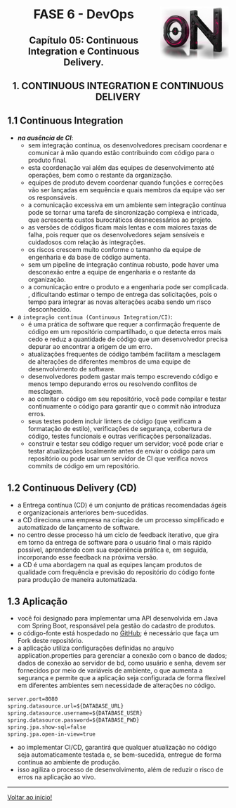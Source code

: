 <div align="center">
<a href="https://github.com/monicaquintal" target="_blank"><img align="right" height="120px" src="../assets/logo.png" /></a>
<h1>FASE 6 - DevOps</h1>
<h2>Capítulo 05: Continuous Integration e Continuous Delivery.</h2>
</div>

<div align="center">
<h2>1. CONTINUOUS INTEGRATION E CONTINUOUS DELIVERY</h2>
</div>

## 1.1 Continuous Integration

- ***na ausência de CI***:
  - sem integração contínua, os desenvolvedores precisam coordenar e comunicar à mão quando estão contribuindo com código para o produto final.
  - esta coordenação vai além das equipes de desenvolvimento até operações, bem como o restante da organização. 
  - equipes de produto devem coordenar quando funções e correções vão ser lançadas em sequência e quais membros da equipe vão ser os responsáveis.
  - a comunicação excessiva em um ambiente sem integração contínua pode se tornar uma tarefa de sincronização complexa e intricada, que acrescenta custos burocráticos desnecessários ao projeto. 
  - as versões de códigos ficam mais lentas e com maiores taxas de falha, pois requer que os desenvolvedores sejam sensíveis e cuidadosos com relação às integrações. 
  - os riscos crescem muito conforme o tamanho da equipe de engenharia e da base de código aumenta.
  - sem um pipeline de integração contínua robusto, pode haver uma desconexão entre a equipe de engenharia e o restante da organização.
  - a comunicação entre o produto e a engenharia pode ser complicada. , dificultando estimar o tempo de entrega das solicitações, pois o tempo para integrar as novas alterações acaba sendo um risco desconhecido.
- a `integração contínua (Continuous Integration/CI)`:
  - é uma prática de software que requer a confirmação frequente de código em um repositório compartilhado, o que detecta erros mais cedo e reduz a quantidade de código que um desenvolvedor precisa depurar ao encontrar a origem de um erro. 
  - atualizações frequentes de código também facilitam a mesclagem de alterações de diferentes membros de uma equipe de desenvolvimento de software. 
  - desenvolvedores podem gastar mais tempo escrevendo código e menos tempo depurando erros ou resolvendo conflitos de mesclagem. 
  - ao comitar o código em seu repositório, você pode compilar e testar continuamente o código para garantir que o commit não introduza erros. 
  - seus testes podem incluir linters de código (que verificam a formatação de estilo), verificações de segurança, cobertura de código, testes funcionais e outras verificações personalizadas. 
  - construir e testar seu código requer um servidor; você pode criar e testar atualizações localmente antes de enviar o código para um repositório ou pode usar um servidor de CI que verifica novos commits de código em um repositório.

## 1.2 Continuous Delivery (CD)

- a Entrega contínua (CD) é um conjunto de práticas recomendadas ágeis e organizacionais anteriores bem-sucedidas. 
- a CD direciona uma empresa na criação de um processo simplificado e automatizado de lançamento de software.
- no centro desse processo há um ciclo de feedback iterativo, que gira em torno da entrega de software para o usuário final o mais rápido possível, aprendendo com sua experiência prática e, em seguida, incorporando esse feedback na próxima versão.
- a CD é uma abordagem na qual as equipes lançam produtos de qualidade com frequência e previsão do repositório do código fonte para produção de maneira automatizada. 

## 1.3 Aplicação

- você foi designado para implementar uma API desenvolvida em Java com Spring Boot, responsável pela gestão do cadastro de produtos.
- o código-fonte está hospedado no [GitHub](https://github.com/acnaweb/simple-api-java); é necessário que faça um Fork deste repositório. 
- a aplicação utiliza configurações definidas no arquivo application.properties para gerenciar a conexão com o banco de dados; dados de conexão ao servidor de bd, como usuário e senha, devem ser fornecidos por meio de variáveis de ambiente, o que aumenta a segurança e permite que a aplicação seja configurada de forma flexível em diferentes ambientes sem necessidade de alterações no código.

~~~
server.port=8080
spring.datasource.url=${DATABASE_URL}
spring.datasource.username=${DATABASE_USER}
spring.datasource.password=${DATABASE_PWD}
spring.jpa.show-sql=false
spring.jpa.open-in-view=true
~~~

- ao implementar CI/CD, garantirá que qualquer atualização no código seja automaticamente testada e, se bem-sucedida, entregue de forma contínua ao ambiente de produção. 
- isso agiliza o processo de desenvolvimento, além de reduzir o risco de erros na aplicação ao vivo.
















--- 

[Voltar ao início!](https://github.com/monicaquintal/smart_cities)